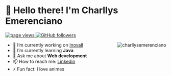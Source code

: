 # 👋 Hello there! I'm Charllys Emerenciano 


<p align="left">
  <a href="https://github.com/charllysemerenciano/charllysemerenciano">
    <img src="https://komarev.com/ghpvc/?username=charllysemerenciano" alt="page views" />
  </a>
  <a href="https://github.com/charllysemerenciano?tab=followers">
    <img alt="GitHub followers" src="https://img.shields.io/github/followers/charllysemerenciano?color=green&logo=github">
  </a>
</p>

<a href="#title">
<img align="right" src="https://github-readme-stats.vercel.app/api?username=charllysemerenciano&show_icons=true&locale=en" alt="charllysemerenciano" />
</a>


- 🔭 I’m currently working on <a href="inovall.com.br">Inovall</a>
- 🌱 I’m currently learning <strong>Java</strong>
- 💬 Ask me about <strong>Web development</strong>
- 📫 How to reach me: <a href="https://www.linkedin.com/in/charllysemerenciano/">Linkedin</a>
- ⚡ Fun fact: I love animes


